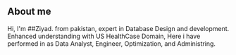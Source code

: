 ## About me

Hi, I'm ##Ziyad. from pakistan, expert in Database Design and development. Enhanced understanding with US HealthCase Domain, Here i have performed in as Data Analyst, Engineer, Optimization, and Administring. 
